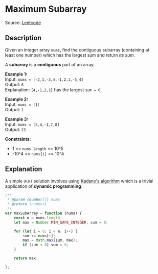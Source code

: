 # Maximum Subarray
Source: [Leetcode](https://leetcode.com/problems/maximum-subarray/)

## Description
Given an integer array `nums`, find the contiguous subarray (containing at least one number) which has the largest sum and return *its sum*.

A **subarray** is a **contiguous** part of an array.

**Example 1:**  
Input: `nums = [-2,1,-3,4,-1,2,1,-5,4]`  
Output: `6`  
Explanation: `[4,-1,2,1]` has the largest `sum = 6`.

**Example 2:**  
Input: `nums = [1]`  
Output: `1`

**Example 3:**  
Input: `nums = [5,4,-1,7,8]`  
Output: `23`

**Constraints:**
- 1 <= `nums.length` <= 10^5
- -10^4 <= `nums[i]` <= 10^4


## Explanation
A simple `O(n)` solution involves using [Kadane's algorithm](https://en.wikipedia.org/wiki/Maximum_subarray_problem#Kadane's_algorithm) which is a trivial application of **dynamic programming**. 
```javascript
/**
 * @param {number[]} nums
 * @return {number}
 */
var maxSubArray = function (nums) {
	const n = nums.length;
	let max = Number.MIN_SAFE_INTEGER, sum = 0;

	for (let i = 0; i < n; i++) {
		sum += nums[i];
		max = Math.max(sum, max);
		if (sum < 0) sum = 0;
	}

	return max;

};
```